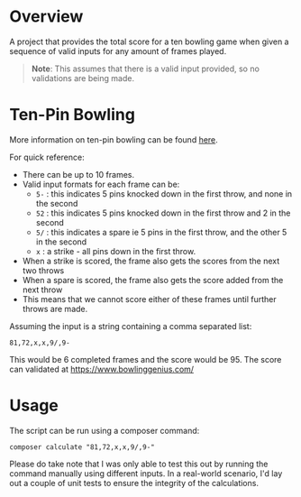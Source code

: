 # Overview
A project that provides the total score for a ten bowling game when given a sequence of valid inputs for any amount of 
frames played.

> **Note**: This assumes that there is a valid input provided, so no validations are being made.

# Ten-Pin Bowling
More information on ten-pin bowling can be found [here](https://www.topendsports.com/sport/tenpin/scoring.htm).

For quick reference:
* There can be up to 10 frames.
* Valid input formats for each frame can be:
  * `5-` : this indicates 5 pins knocked down in the first throw, and none in the second
  * `52` : this indicates 5 pins knocked down in the first throw and 2 in the second
  * `5/` : this indicates a spare ie 5 pins in the first throw, and the other 5 in the second
  * `x` : a strike - all pins down in the first throw.
* When a strike is scored, the frame also gets the scores from the next two throws
* When a spare is scored, the frame also gets the score added from the next throw
* This means that we cannot score either of these frames until further throws are made.

Assuming the input is a string containing a comma separated list:

```text
81,72,x,x,9/,9-
```

This would be 6 completed frames and the score would be 95. The score can validated at https://www.bowlinggenius.com/

# Usage
The script can be run using a composer command:
```shell
composer calculate "81,72,x,x,9/,9-"
```
Please do take note that I was only able to test this out by running the command manually using different inputs. In a real-world scenario, I'd lay out a couple of unit tests to ensure the integrity of the calculations.
